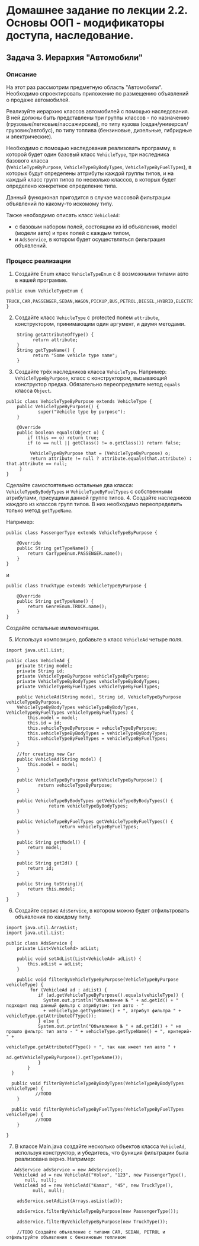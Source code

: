 # Домашнее задание по лекции 2.2. Основы ООП - модификаторы доступа, наследование.
## Задача 3. Иерархия "Автомобили"

### Описание
На этот раз рассмотрим предметную область "Автомобили".
Необходимо спроектировать приложение по размещению объявлений о продаже автомобилей. 

Реализуйте иерархию классов автомобилей с помощью наследования. В ней должны быть представлены три группы классов - 
по назначению (грузовые/легковые/пассажирские), по типу кузова (седан/универсал/грузовик/автобус),
по типу топлива (бензиновые, дизельные, гибридные и электрические).

Необходимо с помощью наследования реализовать программу, в которой будет один базовый класс `VehicleType`, три наследника базового класса  
(`VehicleTypeByPurpose`, `VehicleTypeByBodyTypes`, `VehicleTypeByFuelTypes`), в которых будут определены аттрибуты каждой группы типов, 
и на каждый класс групп типов по несколько классов, в которых будет определено конкретное определение типа.

Данный функционал пригодится в случае массовой фильтрации объявлений по какому-то искомому типу.

Также необходимо описать класс `VehicleAd`:
* с базовым набором полей, состоящим из id объявления, model (модели авто) и трех полей с каждым типом, 
* и `AdsService`, в котором будет осуществляться фильтрация объявлений.

### Процесс реализации
1. Создайте Enum класс `VehicleTypeEnum` с 8 возможными типами авто в нашей программе.
```
public enum VehicleTypeEnum {
    TRUCK,CAR,PASSENGER,SEDAN,WAGON,PICKUP,BUS,PETROL,DIESEL,HYBRID,ELECTRIC
}
```
2. Создайте класс `VehicleType` с protected полем `attribute`, конструктором, принимающим один аргумент, и двумя методами.
```
    String getAttributeOfType() {
          return attribute;
    }
    String getTypeName() {
          return "Some vehicle type name";
    }
```
3. Создайте трёх наследников класса `VehicleType`. 
Например: `VehicleTypeByPurpose`, класс с конструктором, вызывающий конструктор предка. Обязательно переопределите метод `equals` класса `Object`.

```
public class VehicleTypeByPurpose extends VehicleType {
    public VehicleTypeByPurpose() {
            super("Vehicle type by purpose");
    }
    
    @Override
    public boolean equals(Object o) {
        if (this == o) return true;
        if (o == null || getClass() != o.getClass()) return false;
    
         VehicleTypeByPurpose that = (VehicleTypeByPurpose) o;
         return attribute != null ? attribute.equals(that.attribute) : that.attribute == null;
     }
}
```
Сделайте самостоятельно остальные два класса: `VehicleTypeByBodyTypes` и `VehicleTypeByFuelTypes` с собственными атрибутами, присущими данной группе типов.
4. Создайте наследников каждого из классов групп типов. В них необходимо переопределить только метод `getTypeName`.

Например:
```
public class PassengerType extends VehicleTypeByPurpose {

    @Override
    public String getTypeName() {
        return CarTypeEnum.PASSENGER.name();
    }
}
```
и 
```
public class TruckType extends VehicleTypeByPurpose {

    @Override
    public String getTypeName() {
        return GenreEnum.TRUCK.name();
    }
}
```

Создайте остальные имлементации.

5. Используя композицию, добавьте в класс `VehicleAd` четыре поля.

```
import java.util.List;

public class VehicleAd {
    private String model;
    private String id;
    private VehicleTypeByPurpose vehicleTypeByPurpose;
    private VehicleTypeByBodyTypes vehicleTypeByBodyTypes;
    private VehicleTypeByFuelTypes vehicleTypeByFuelTypes;

    public VehicleAd(String model, String id, VehicleTypeByPurpose vehicleTypeByPurpose, 
    VehicleTypeByBodyTypes vehicleTypeByBodyTypes, VehicleTypeByFuelTypes vehicleTypeByFuelTypes) {
        this.model = model;
        this.id = id;
        this.vehicleTypeByPurpose = vehicleTypeByPurpose;
        this.vehicleTypeByBodyTypes = vehicleTypeByBodyTypes;
        this.vehicleTypeByFuelTypes = vehicleTypeByFuelTypes;
    }

    //for creating new Car
    public VehicleAd(String model) {
        this.model = model;
    }

    public VehicleTypeByPurpose getVehicleTypeByPurpose() {
            return vehicleTypeByPurpose;
    }
    
    public VehicleTypeByBodyTypes getVehicleTypeByBodyTypes() {
                return vehicleTypeByBodyTypes;
    }
    
    public VehicleTypeByFuelTypes getVehicleTypeByFuelTypes() {
                    return vehicleTypeByFuelTypes;
    }

    public String getModel() {
        return model;
    }

    public String getId() {
        return id;
    }

    public String toString(){
        return this.model;
    }
}
```

6. Создайте сервис `AdsService`, в котором можно будет отфильтровать объявления по каждому типу. 

```
import java.util.ArrayList;
import java.util.List;

public class AdsService {
    private List<VehicleAd> adList;

    public void setAdList(List<VehicleAd> adList) {
        this.adList = adList;
    }

    public void filterByVehicleTypeByPurpose(VehicleTypeByPurpose vehicleType) {
         for (VehicleAd ad : adList) {
            if (ad.getVehicleTypeByPurpose().equals(vehicleType)) {
              System.out.println("Объявление № " + ad.getId() + " подходит под данный фильтр с атрибутом: тип авто - " 
              + vehicleType.getTypeName() + ", атрибут фильтра " + vehicleType.getAttributeOfType());
            } else {
            System.out.println("Объявление № " + ad.getId() + " не прошло фильтр: тип авто - " + vehicleType.getTypeName() + ", критерий- " + 
                                            vehicleType.getAttributeOfType() + ", так как имеет тип авто " +
                                            ad.getVehicleTypeByPurpose().getTypeName());
            }
        }
  }
  
  public void filterByVehicleTypeByBodyTypes(VehicleTypeByBodyTypes vehicleType) {
           //TODO 
    }
    
  public void filterByVehicleTypeByFuelTypes(VehicleTypeByFuelTypes vehicleType) {
           //TODO 
    }
  
}
```

7. В классе Main.java создайте несколько объектов класса `VehicleAd`, используя конструктор, и убедитесь, 
что функция фильтрации была реализована верно. 
Например:

```
   AdsService adsService = new AdsService();
   VehicleAd ad = new VehicleAd("Volvo", "123", new PassengerType(), 
       null, null);
   VehicleAd ad = new VehicleAd("Kamaz", "45", new TruckType(), 
          null, null);
    
    adsService.setAdList(Arrays.asList(ad));
   
    adsService.filterByVehicleTypeByPurpose(new PassengerType());
   
    adsService.filterByVehicleTypeByPurpose(new TruckType());
    
    //TODO Создайте объявление с типами CAR, SEDAN, PETROL и отфильтруйте объявления с бензиновым топливом
                  
```
